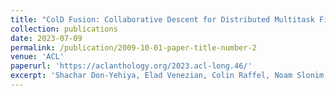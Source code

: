 ```yaml
---
title: "ColD Fusion: Collaborative Descent for Distributed Multitask Finetuning"
collection: publications
date: 2023-07-09
permalink: /publication/2009-10-01-paper-title-number-2
venue: 'ACL'
paperurl: 'https://aclanthology.org/2023.acl-long.46/'
excerpt: 'Shachar Don-Yehiya, Elad Venezian, Colin Raffel, Noam Slonim, Yoav Katz, and [Leshem Choshen](https://ktilana.wixsite.com/leshem-choshen).'
---
```


